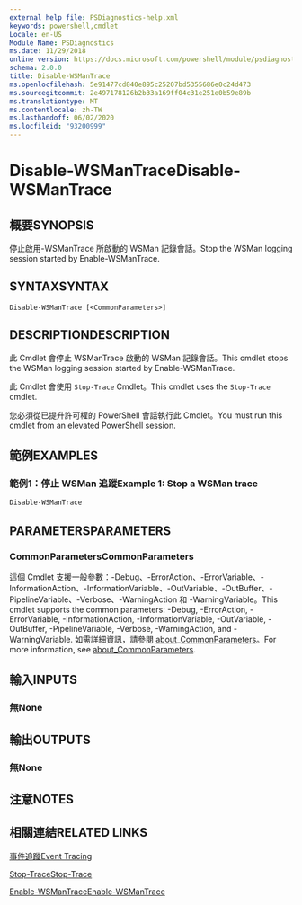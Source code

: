 ```yaml
---
external help file: PSDiagnostics-help.xml
keywords: powershell,cmdlet
Locale: en-US
Module Name: PSDiagnostics
ms.date: 11/29/2018
online version: https://docs.microsoft.com/powershell/module/psdiagnostics/disable-wsmantrace?view=powershell-7&WT.mc_id=ps-gethelp
schema: 2.0.0
title: Disable-WSManTrace
ms.openlocfilehash: 5e91477cd840e895c25207bd5355686e0c24d473
ms.sourcegitcommit: 2e497178126b2b33a169ff04c31e251e0b59e89b
ms.translationtype: MT
ms.contentlocale: zh-TW
ms.lasthandoff: 06/02/2020
ms.locfileid: "93200999"
---
```

# <span data-ttu-id="a5715-103">Disable-WSManTrace</span><span class="sxs-lookup"><span data-stu-id="a5715-103">Disable-WSManTrace</span></span>

## <span data-ttu-id="a5715-104">概要</span><span class="sxs-lookup"><span data-stu-id="a5715-104">SYNOPSIS</span></span>
<span data-ttu-id="a5715-105">停止啟用-WSManTrace 所啟動的 WSMan 記錄會話。</span><span class="sxs-lookup"><span data-stu-id="a5715-105">Stop the WSMan logging session started by Enable-WSManTrace.</span></span>

## <span data-ttu-id="a5715-106">SYNTAX</span><span class="sxs-lookup"><span data-stu-id="a5715-106">SYNTAX</span></span>

```
Disable-WSManTrace [<CommonParameters>]
```

## <span data-ttu-id="a5715-107">DESCRIPTION</span><span class="sxs-lookup"><span data-stu-id="a5715-107">DESCRIPTION</span></span>
<span data-ttu-id="a5715-108">此 Cmdlet 會停止 WSManTrace 啟動的 WSMan 記錄會話。</span><span class="sxs-lookup"><span data-stu-id="a5715-108">This cmdlet stops the WSMan logging session started by Enable-WSManTrace.</span></span>

<span data-ttu-id="a5715-109">此 Cmdlet 會使用 `Stop-Trace` Cmdlet。</span><span class="sxs-lookup"><span data-stu-id="a5715-109">This cmdlet uses the `Stop-Trace` cmdlet.</span></span>

<span data-ttu-id="a5715-110">您必須從已提升許可權的 PowerShell 會話執行此 Cmdlet。</span><span class="sxs-lookup"><span data-stu-id="a5715-110">You must run this cmdlet from an elevated PowerShell session.</span></span>

## <span data-ttu-id="a5715-111">範例</span><span class="sxs-lookup"><span data-stu-id="a5715-111">EXAMPLES</span></span>

### <span data-ttu-id="a5715-112">範例1：停止 WSMan 追蹤</span><span class="sxs-lookup"><span data-stu-id="a5715-112">Example 1: Stop a WSMan trace</span></span>

```powershell
Disable-WSManTrace
```

## <span data-ttu-id="a5715-113">PARAMETERS</span><span class="sxs-lookup"><span data-stu-id="a5715-113">PARAMETERS</span></span>

### <span data-ttu-id="a5715-114">CommonParameters</span><span class="sxs-lookup"><span data-stu-id="a5715-114">CommonParameters</span></span>

<span data-ttu-id="a5715-115">這個 Cmdlet 支援一般參數：-Debug、-ErrorAction、-ErrorVariable、-InformationAction、-InformationVariable、-OutVariable、-OutBuffer、-PipelineVariable、-Verbose、-WarningAction 和 -WarningVariable。</span><span class="sxs-lookup"><span data-stu-id="a5715-115">This cmdlet supports the common parameters: -Debug, -ErrorAction, -ErrorVariable, -InformationAction, -InformationVariable, -OutVariable, -OutBuffer, -PipelineVariable, -Verbose, -WarningAction, and -WarningVariable.</span></span> <span data-ttu-id="a5715-116">如需詳細資訊，請參閱 [about_CommonParameters](https://go.microsoft.com/fwlink/?LinkID=113216)。</span><span class="sxs-lookup"><span data-stu-id="a5715-116">For more information, see [about_CommonParameters](https://go.microsoft.com/fwlink/?LinkID=113216).</span></span>

## <span data-ttu-id="a5715-117">輸入</span><span class="sxs-lookup"><span data-stu-id="a5715-117">INPUTS</span></span>

### <span data-ttu-id="a5715-118">無</span><span class="sxs-lookup"><span data-stu-id="a5715-118">None</span></span>

## <span data-ttu-id="a5715-119">輸出</span><span class="sxs-lookup"><span data-stu-id="a5715-119">OUTPUTS</span></span>

### <span data-ttu-id="a5715-120">無</span><span class="sxs-lookup"><span data-stu-id="a5715-120">None</span></span>

## <span data-ttu-id="a5715-121">注意</span><span class="sxs-lookup"><span data-stu-id="a5715-121">NOTES</span></span>

## <span data-ttu-id="a5715-122">相關連結</span><span class="sxs-lookup"><span data-stu-id="a5715-122">RELATED LINKS</span></span>

[<span data-ttu-id="a5715-123">事件追蹤</span><span class="sxs-lookup"><span data-stu-id="a5715-123">Event Tracing</span></span>](/windows/desktop/ETW/event-tracing-portal)

[<span data-ttu-id="a5715-124">Stop-Trace</span><span class="sxs-lookup"><span data-stu-id="a5715-124">Stop-Trace</span></span>](stop-trace.md)

[<span data-ttu-id="a5715-125">Enable-WSManTrace</span><span class="sxs-lookup"><span data-stu-id="a5715-125">Enable-WSManTrace</span></span>](Enable-WSManTrace.md)
